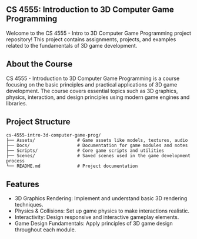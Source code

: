 ## CS 4555: Introduction to 3D Computer Game Programming

Welcome to the CS 4555 - Intro to 3D Computer Game Programming project repository! This project contains assignments, projects, and examples related to the fundamentals of 3D game development.

## About the Course

CS 4555 - Introduction to 3D Computer Game Programming is a course focusing on the basic principles and practical applications of 3D game development. The course covers essential topics such as 3D graphics, physics, interaction, and design principles using modern game engines and libraries.

## Project Structure
    
    cs-4555-intro-3d-computer-game-prog/
    ├── Assets/                # Game assets like models, textures, audio
    ├── Docs/                  # Documentation for game modules and notes
    ├── Scripts/               # Core game scripts and utilities
    ├── Scenes/                # Saved scenes used in the game development process
    └── README.md              # Project documentation
    

## Features

- 3D Graphics Rendering: Implement and understand basic 3D rendering techniques.
- Physics & Collisions: Set up game physics to make interactions realistic.
- Interactivity: Design responsive and interactive gameplay elements.
- Game Design Fundamentals: Apply principles of 3D game design throughout each module.